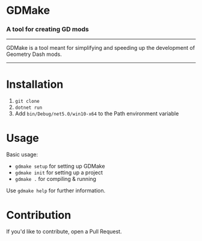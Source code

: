 # GDMake

### A tool for creating GD mods

---

GDMake is a tool meant for simplifying and speeding up the development of Geometry Dash mods.

---

# Installation

1. `git clone`
2. `dotnet run`
3. Add `bin/Debug/net5.0/win10-x64` to the Path environment variable

# Usage

Basic usage:

 * `gdmake setup` for setting up GDMake
 * `gdmake init` for setting up a project
 * `gdmake .` for compiling & running

Use `gdmake help` for further information.

# Contribution

If you'd like to contribute, open a Pull Request.
